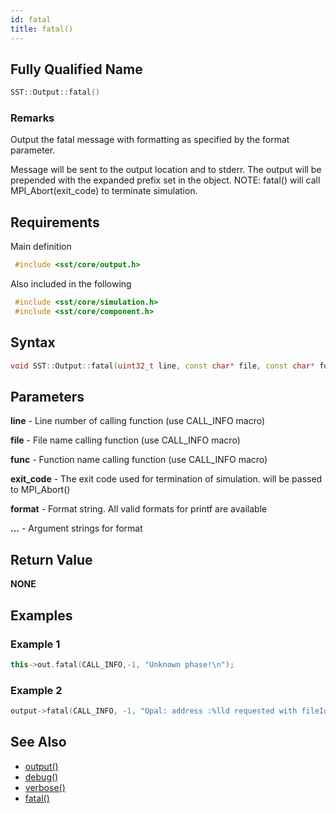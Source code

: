 ```yaml
---
id: fatal
title: fatal()
---
```

## Fully Qualified Name
```cpp
SST::Output::fatal()
```

### Remarks
Output the fatal message with formatting as specified by the format parameter.

Message will be sent to the output location and to stderr. The output will be prepended with the expanded prefix set in the object. NOTE: fatal() will call MPI_Abort(exit_code) to terminate simulation.

## Requirements

Main definition
```cpp
 #include <sst/core/output.h>
```

Also included in the following
```cpp
 #include <sst/core/simulation.h>
 #include <sst/core/component.h>
```

## Syntax

```cpp
void SST::Output::fatal(uint32_t line, const char* file, const char* func, uint32_t exit_code, const char* format, ... )
```

## Parameters

**line** - Line number of calling function (use CALL_INFO macro)

**file** - File name calling function (use CALL_INFO macro)

**func** - Function name calling function (use CALL_INFO macro)

**exit_code** - The exit code used for termination of simulation. will be passed to MPI_Abort()

**format** - Format string. All valid formats for printf are available

**...** - Argument strings for format

## Return Value

**NONE**

## Examples

### Example 1
```cpp
this->out.fatal(CALL_INFO,-1, "Unknown phase!\n");
```

### Example 2
```cpp
output->fatal(CALL_INFO, -1, "Opal: address :%lld requested with fileId:%d has no space left\n", vAddress, fileID);
```

## See Also

- [output()](cpp/output/output.md)
- [debug()](cpp/output/debug.md)
- [verbose()](cpp/output/verbose.md)
- [fatal()](cpp/output/fatal.md)